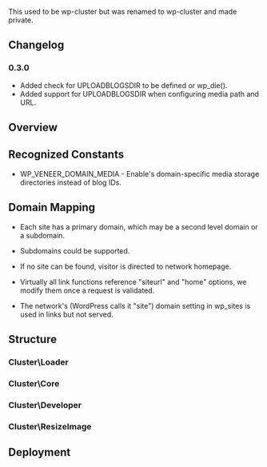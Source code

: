 This used to be wp-cluster but was renamed to wp-cluster and made private.

## Changelog

### 0.3.0
 - Added check for UPLOADBLOGSDIR to be defined or wp_die().
 - Added support for UPLOADBLOGSDIR when configuring media path and URL.

## Overview

## Recognized Constants

 - WP_VENEER_DOMAIN_MEDIA - Enable's domain-specific media storage directories instead of blog IDs.

## Domain Mapping

 - Each site has a primary domain, which may be a second level domain or a subdomain.
 - Subdomains could be supported.
 - If no site can be found, visitor is directed to network homepage.
 - Virtually all link functions reference "siteurl" and "home" options, we modify them once a request is validated.

 - The network's (WordPress calls it "site") domain setting in wp_sites is used in links but not served.

## Structure

### Cluster\Loader

### Cluster\Core

### Cluster\Developer

### Cluster\ResizeImage

## Deployment